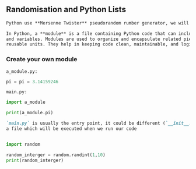 ## Randomisation and Python Lists 

```md
Python use **Mersenne Twister** pseudorandom rumber generator, we will use random module to genertae random numbers 
```

```md
In Python, a **module** is a file containing Python code that can include functions, classes,
and variables. Modules are used to organize and encapsulate related pieces of code into 
reusable units. They help in keeping code clean, maintainable, and logically structured. 
```


### Create your own module 
`a_module.py:`
```py 
pi = pi = 3.14159246
```

`main.py:`
``` py 
import a_module

print(a_module.pi)
```


``` md 
`main.py` is usually the entry point, it could be different (`__init__.py`) but enty point is
a file which will be executed when we run our code  
```


``` py main.py

import random 

random_interger = random.randint(1,10)
print(random_interger)

```

